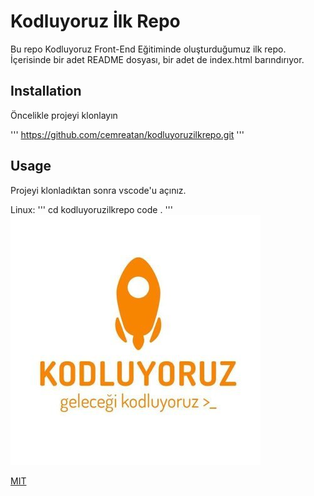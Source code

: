 # Kodluyoruz İlk Repo

Bu repo Kodluyoruz Front-End Eğitiminde oluşturduğumuz ilk repo. İçerisinde bir adet README dosyası, bir adet de index.html barındırıyor.

## Installation 

Öncelikle projeyi klonlayın 

''' https://github.com/cemreatan/kodluyoruzilkrepo.git
'''

## Usage
 Projeyi klonladıktan sonra vscode'u açınız.

Linux:
''' cd kodluyoruzilkrepo
code .
'''
![Resim](https://raw.githubusercontent.com/Kodluyoruz/taskforce/git/git/markdown-nedir-nasil-kullaniriz-/figures/kodluyoruz_logo.jpg)

[MIT](https://choosealicense.com/licenses/mit/)



